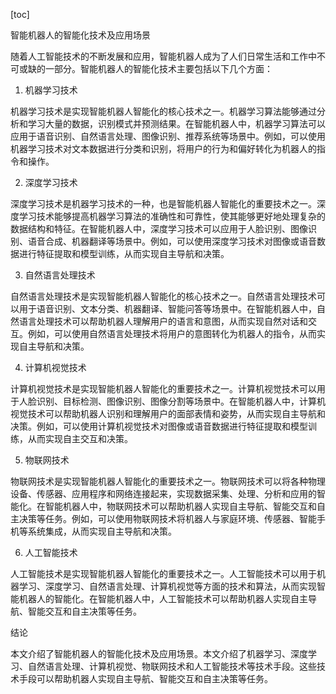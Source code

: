 
[toc]                    
                
                
智能机器人的智能化技术及应用场景

随着人工智能技术的不断发展和应用，智能机器人成为了人们日常生活和工作中不可或缺的一部分。智能机器人的智能化技术主要包括以下几个方面：

1. 机器学习技术

机器学习技术是实现智能机器人智能化的核心技术之一。机器学习算法能够通过分析和学习大量的数据，识别模式并预测结果。在智能机器人中，机器学习算法可以应用于语音识别、自然语言处理、图像识别、推荐系统等场景中。例如，可以使用机器学习技术对文本数据进行分类和识别，将用户的行为和偏好转化为机器人的指令和操作。

2. 深度学习技术

深度学习技术是机器学习技术的一种，也是智能机器人智能化的重要技术之一。深度学习技术能够提高机器学习算法的准确性和可靠性，使其能够更好地处理复杂的数据结构和特征。在智能机器人中，深度学习技术可以应用于人脸识别、图像识别、语音合成、机器翻译等场景中。例如，可以使用深度学习技术对图像或语音数据进行特征提取和模型训练，从而实现自主导航和决策。

3. 自然语言处理技术

自然语言处理技术是实现智能机器人智能化的核心技术之一。自然语言处理技术可以用于语音识别、文本分类、机器翻译、智能问答等场景中。在智能机器人中，自然语言处理技术可以帮助机器人理解用户的语言和意图，从而实现自然对话和交互。例如，可以使用自然语言处理技术将用户的意图转化为机器人的指令，从而实现自主导航和决策。

4. 计算机视觉技术

计算机视觉技术是实现智能机器人智能化的重要技术之一。计算机视觉技术可以用于人脸识别、目标检测、图像识别、图像分割等场景中。在智能机器人中，计算机视觉技术可以帮助机器人识别和理解用户的面部表情和姿势，从而实现自主导航和决策。例如，可以使用计算机视觉技术对图像或语音数据进行特征提取和模型训练，从而实现自主交互和决策。

5. 物联网技术

物联网技术是实现智能机器人智能化的重要技术之一。物联网技术可以将各种物理设备、传感器、应用程序和网络连接起来，实现数据采集、处理、分析和应用的智能化。在智能机器人中，物联网技术可以帮助机器人实现自主导航、智能交互和自主决策等任务。例如，可以使用物联网技术将机器人与家庭环境、传感器、智能手机等系统集成，从而实现自主导航和决策。

6. 人工智能技术

人工智能技术是实现智能机器人智能化的重要技术之一。人工智能技术可以用于机器学习、深度学习、自然语言处理、计算机视觉等方面的技术和算法，从而实现智能机器人的智能化。在智能机器人中，人工智能技术可以帮助机器人实现自主导航、智能交互和自主决策等任务。



结论

本文介绍了智能机器人的智能化技术及应用场景。本文介绍了机器学习、深度学习、自然语言处理、计算机视觉、物联网技术和人工智能技术等技术手段。这些技术手段可以帮助机器人实现自主导航、智能交互和自主决策等任务。

